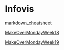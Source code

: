 # Infovis


[markdown_cheatsheet](https://github.com/adam-p/markdown-here/wiki/Markdown-Cheatsheet)

[MakeOverMondayWeek18](https://jidonato.github.io/prueba/makeovermondatw18.html)

[MakeOverMondayWeek19](https://jidonato.github.io/infovis/makeovermondayw19.html)
